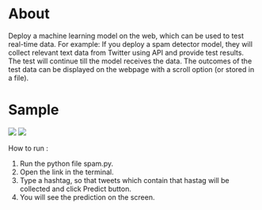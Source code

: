<h1>About</h1>

Deploy a machine learning model on the web, which can be used to test real-time data. 
For example: If you deploy a  spam detector model, they will collect relevant text data from Twitter using API and provide test results. The test will continue till the model receives the data. The outcomes of the test data can be displayed on the webpage with a scroll option (or stored in a file). 

<h1>Sample</h1>
<img src="https://github.com/AryamanGurjar/Twitter-Message-Spam-Detection-Model/assets/82881082/52f86afc-4284-43fa-8c88-ea48c8818267">
<img src="https://github.com/AryamanGurjar/Twitter-Message-Spam-Detection-Model/assets/82881082/c797056c-02bb-4e94-8cb1-8aa4cdaac157">




How to run :

1. Run the python file spam.py.
2. Open the link in the terminal.
3. Type a hashtag, so that tweets which contain that hastag will be collected and click Predict button.
4. You will see the prediction on the screen.

